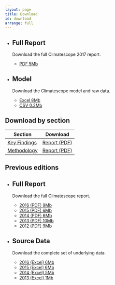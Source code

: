 ```yaml
---
layout: page
title: Download
id: download
arrange: full
---
```


<ul class="well-list">

  <li>
    <div class="well well-l download download-pdf">
      <h2>Full Report</h2>
      <p>Download the full Climatescope 2017 report.</p>
      <ul class="download-list">
        <li>
          <a href="{{ site.domain }}{{ site.path_prefix }}/en/download/reports/climatescope-2017-report-en.pdf" title="Download full report in PDF" class="bttn bttn-success download data-download">PDF <span class="badge">5Mb</span></a>
        </li>
      </ul>
    </div>
  </li>

  <li>
    <div class="well well-l download download-data">
      <h2>Model</h2>
      <p>Download the Climatescope model and raw data.</p>
      <ul class="download-list">
        <li>
          <a href="{{ site.domain }}{{ site.path_prefix }}/en/download/model/climatescope-2017.xlsm" title="Download Climatescope model in Excel format" class="bttn bttn-success download data-download">Excel <span class="badge">8Mb</span></a>
        </li>
        <li>
          <a href="{{ site.domain }}{{ site.path_prefix }}/en/download/data/climatescope-full-2017.csv" title="Download raw data in CSV format" class="bttn bttn-success download data-download">CSV <span class="badge">0.3Mb</span></a>
        </li>
      </ul>
    </div>
  </li>

</ul>

## Download by section

<table class="table download-table">
  <thead>
    <tr>
      <th class="th-section">Section</th>
      <th class="th-download">Download</th>
    </tr>
  </thead>
  <tbody>
      <tr>
        <td class="cell-section"><a href="{{ site.domain }}{{ site.path_prefix }}/en/summary" title="Go to page">Key Findings</a></td>
        <td class="cell-download">
          <a href="{{ site.domain }}{{ site.path_prefix }}/en/download/docs/climatescope-2017-key-findings-en.pdf" title="Download report in PDF format" class="bttn bttn-s bttn-success download data-download">Report (PDF)</a>
        </td>
      </tr>
      <tr>
        <td class="cell-section"><a href="{{ site.domain }}{{ site.path_prefix }}/en/methodology" title="Go to page">Methodology</a></td>
        <td class="cell-download">
          <a href="{{ site.domain }}{{ site.path_prefix }}/en/download/docs/climatescope-2017-methodology-en.pdf" title="Download report in PDF format" class="bttn bttn-s bttn-success download data-download">Report (PDF)</a>
        </td>
      </tr>
  </tbody>
</table>

## Previous editions

<ul class="well-list">
  <li>
    <div class="well well-l download download-pdf">
      <h2>Full Report</h2>
      <p>Download the full Climatescope report.</p>
      <ul class="download-list">
        <li>
          <a href="{{ site.domain }}{{ site.path_prefix }}/en/download/reports/climatescope-2016-report-en.pdf.zip" title="Download full report in PDF" class="bttn bttn-success download data-download"> 2016 (PDF) <span class="badge">9Mb</span></a>
        </li>
        <li>
          <a href="{{ site.domain }}{{ site.path_prefix }}/en/download/reports/climatescope-2015-report-en.pdf.zip" title="Download full report in PDF" class="bttn bttn-success download data-download"> 2015 (PDF) <span class="badge">6Mb</span></a>
        </li>
        <li>
          <a href="{{ site.domain }}{{ site.path_prefix }}/en/download/reports/climatescope-2014-report-en.pdf.zip" title="Download full report in PDF" class="bttn bttn-success download data-download"> 2014 (PDF) <span class="badge">6Mb</span></a>
        </li>
        <li>
          <a href="{{ site.domain }}{{ site.path_prefix }}/en/download/reports/climatescope-2013-report-en.pdf" title="Download full report in PDF" class="bttn bttn-success download data-download"> 2013 (PDF) <span class="badge">10Mb</span></a>
        </li>
        <li>
          <a href="{{ site.domain }}{{ site.path_prefix }}/en/download/reports/climatescope-2012-report-en.pdf" title="Download full report in PDF" class="bttn bttn-success download data-download"> 2012 (PDF) <span class="badge">9Mb</span></a>
        </li>
      </ul>
    </div>
  </li>

  <li>
    <div class="well well-l download download-data">
      <h2>Source Data</h2>
      <p>Download the complete set of underlying data.</p>
      <ul class="download-list">
        <li>
          <a href="{{ site.domain }}{{ site.path_prefix }}/en/download/model/climatescope-2016.xlsm" title="Download Climatescope model in Excel format" class="bttn bttn-success download data-download">2016 (Excel) <span class="badge">6Mb</span></a>
        </li>
        <li>
          <a href="{{ site.domain }}{{ site.path_prefix }}/en/download/model/climatescope-2015.xlsm" title="Download Climatescope model in Excel format" class="bttn bttn-success download data-download">2015 (Excel) <span class="badge">6Mb</span></a>
        </li>
        <li>
          <a href="{{ site.domain }}{{ site.path_prefix }}/en/download/model/climatescope-2014.xlsm" title="Download Climatescope model in Excel format" class="bttn bttn-success download data-download">2014 (Excel) <span class="badge">5Mb</span></a>
        </li>
        <li>
          <a href="{{ site.domain }}{{ site.path_prefix }}/en/download/model/climatescope-2013.xlsm" title="Download Climatescope model in Excel format" class="bttn bttn-success download data-download">2013 (Excel) <span class="badge">1Mb</span></a>
        </li>
      </ul>
    </div>
  </li>

</ul>
